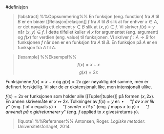 #definisjon 

> [!abstract] %%Oppsummering%%
> En funksjon (eng. function) fra $A$ til $B$ er en binær [[Relasjon|relasjon]] $f$ fra $A$ til $B$ slik at for enhver $x\in A$, er det nøyaktig ett element $y\in B$ slik at $\langle x,y\rangle \in f$. Vi skriver $f(x)=y$ når $\langle x,y\rangle\in f$. I dette tilfellet kaller vi $x$ for argumentet (eng. argument) og $f(x)$ for verdien (eng. value) til funksjonen. Vi skriver $f:A\rightarrow B$ for funksjonen $f$ når den er en funksjon fra $A$ til $B$. En funksjon på $A$ er en funksjon fra $A$ til $A$. 

> [!example] %%Eksempel%%
> $$f(x)=x+x$$$$g(x)=2x$$

Funksjonene $f(x)=x+x$ og $g(x)=2x$ gjør nøyaktig det samme, men er definert forskjellig. Vi sier de er ekstensjonalt like, men intensjonalt ulike.

$f(x)=2x$ er funksjonen som holder alle [[Tupler|tupler]] på formen $\langle x, 2x\rangle$. En annen skrivemåte er $x\mapsto 2x$. Tolkninger av $f(x)=y$ er: 
$\bullet\quad$ "_$f$ av $x$ er lik $y$_" (eng. $f$ of $x$ equals $y$)
$\bullet\quad$ "_$f$ sender $x$ til $y$_" (eng. $f$ maps $x$ to $y$)
$\bullet\quad$ "_$f$ anvendt på $x$ gir/returnerer $y$_" (eng. $f$ applied to $x$ gives/returns $y$).

> [!quote] %%Referanser%%
Antonsen, Roger. *Logiske metoder*. Universitetsforlaget, 2014.